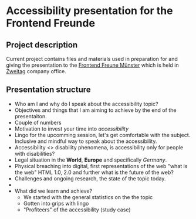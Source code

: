 # Accessibility presentation for the Frontend Freunde

## Project description
Current project contains files and materials used in preparation for and giving the presentation to the [Frontend Freune Münster](https://www.meetup.com/de-DE/frontend-freunde/) which is held in [Zweitag](https://www.zweitag.de/en/ueber-uns) company office.

## Presentation structure
- Who am I and why do I speak about the accessibility topic?
- Objectives and things that I am aiming to achieve by the end of the presentaiton.
- Couple of numbers
- Motivation to invest your time into *accessibility*
- Lingo for the upcomming session, let's get comfortable with the subject. Inclusive and mindful way to speak about the accessibility. 
- Accessibility <> disability phenomena, is accessibility only for people with disabilities?
- Legal situation in the **World**, **Europe** and specifically _*Germany*_.
- Physical breaching into digital, first representations of the web "what is the web" HTML 1.0, 2.0 and further what is the future of the web? 
- Challenges and ongoing research, the state of the topic today.
-  
- What did we learn and achieve? 
    - We started with the general statistics on the the topic
    - Gotten into grips with lingo
    - "Profiteers" of the accessibility (study case)
